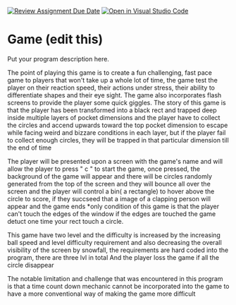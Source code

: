 [![Review Assignment Due Date](https://classroom.github.com/assets/deadline-readme-button-24ddc0f5d75046c5622901739e7c5dd533143b0c8e959d652212380cedb1ea36.svg)](https://classroom.github.com/a/eALKwJKC)
[![Open in Visual Studio Code](https://classroom.github.com/assets/open-in-vscode-718a45dd9cf7e7f842a935f5ebbe5719a5e09af4491e668f4dbf3b35d5cca122.svg)](https://classroom.github.com/online_ide?assignment_repo_id=13292923&assignment_repo_type=AssignmentRepo)
# Game (edit this)





Put your program description here.

The point of playing this game is to create a fun challenging, fast pace game to players that won't take up a whole lot of time, the game test the player on their reaction speed, their actions under stress, their ability to differentiate shapes and their eye sight. The game also incorporates flash screens to provide the player some quick giggles. The story of this game is that the player has been transformed into a black rect and trapped deep inside multiple layers of pocket dimensions and the player have to collect the circles and accend upwards toward the top pocket dimension to escape while facing weird and bizzare conditions in each layer, but if the player fail to collect enough circles, they will be trapped in that particular dimension till the end of time




The player will be presented upon a screen with the game's name and will allow the player to press " c " to start the game, once pressed, the background of the game will appear and there will be circles randomly generated from the top of the screen and they will bounce all over the screen and the player will control a bin( a rectangle) to hover above the circle to score,  if they succseed that a image of a clapping person will appear and the game ends
*only condition of this game is that the player can't touch the edges of the window if the edges are touched the game detuct one time your rect touch a circle.

This game have two level and the difficulty is increased by the increasing ball speed and level difficulty requirement and also decreasing the overall visibility of the screen by snowfall, the requirements are hard coded into the program, there are three lvl in total
And the player loss the game if all the circle disappear


The notable limitation and challenge that was encountered in this program is that a time count down mechanic cannot be incorporated into the game to have a more conventional way of making the game more difficult
